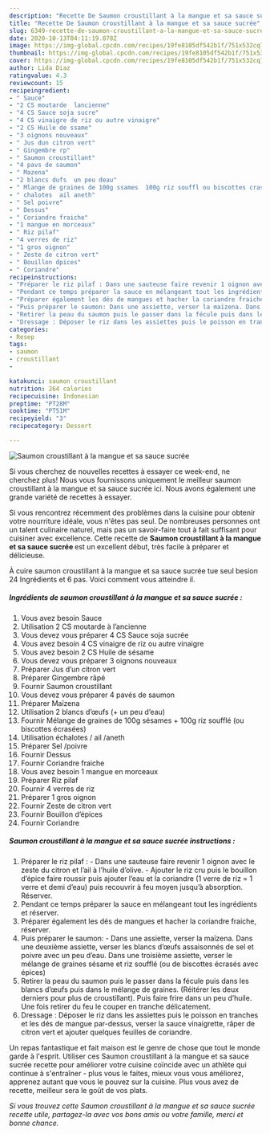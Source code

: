 ```yaml
---
description: "Recette De Saumon croustillant à la mangue et sa sauce sucrée"
title: "Recette De Saumon croustillant à la mangue et sa sauce sucrée"
slug: 6349-recette-de-saumon-croustillant-a-la-mangue-et-sa-sauce-sucree
date: 2020-10-13T04:11:19.078Z
image: https://img-global.cpcdn.com/recipes/19fe8105df542b1f/751x532cq70/saumon-croustillant-a-la-mangue-et-sa-sauce-sucree-photo-principale-de-la-recette.jpg
thumbnail: https://img-global.cpcdn.com/recipes/19fe8105df542b1f/751x532cq70/saumon-croustillant-a-la-mangue-et-sa-sauce-sucree-photo-principale-de-la-recette.jpg
cover: https://img-global.cpcdn.com/recipes/19fe8105df542b1f/751x532cq70/saumon-croustillant-a-la-mangue-et-sa-sauce-sucree-photo-principale-de-la-recette.jpg
author: Lida Diaz
ratingvalue: 4.3
reviewcount: 15
recipeingredient:
- " Sauce"
- "2 CS moutarde  lancienne"
- "4 CS Sauce soja sucre"
- "4 CS vinaigre de riz ou autre vinaigre"
- "2 CS Huile de ssame"
- "3 oignons nouveaux"
- " Jus dun citron vert"
- " Gingembre rp"
- " Saumon croustillant"
- "4 pavs de saumon"
- " Mazena"
- "2 blancs dufs  un peu deau"
- " Mlange de graines de 100g ssames  100g riz souffl ou biscottes crases"
- " chalotes  ail aneth"
- " Sel poivre"
- " Dessus"
- " Coriandre fraiche"
- "1 mangue en morceaux"
- " Riz pilaf"
- "4 verres de riz"
- "1 gros oignon"
- " Zeste de citron vert"
- " Bouillon dpices"
- " Coriandre"
recipeinstructions:
- "Préparer le riz pilaf : Dans une sauteuse faire revenir 1 oignon avec le zeste du citron et l’ail à l’huile d’olive. Ajouter le riz cru puis le bouillon d’épice faire roussir puis ajouter l’eau et la coriandre (1 verre de riz = 1 verre et demi d’eau) puis recouvrir à feu moyen jusqu’à absorption. Réserver."
- "Pendant ce temps préparer la sauce en mélangeant tout les ingrédients et réserver."
- "Préparer également les dés de mangues et hacher la coriandre fraiche, réserver."
- "Puis préparer le saumon: Dans une assiette, verser la maïzena. Dans une deuxième assiette, verser les blancs d’œufs assaisonnés de sel et poivre avec un peu d’eau. Dans une troisième assiette, verser le mélange de graines sésame et riz soufflé (ou de biscottes écrasés avec épices)"
- "Retirer la peau du saumon puis le passer dans la fécule puis dans les blancs d’œufs puis dans le mélange de graines. (Réitérer les deux derniers pour plus de croustillant). Puis faire frire dans un peu d’huile. Une fois retirer du feu le couper en tranche délicatement."
- "Dressage : Déposer le riz dans les assiettes puis le poisson en tranches et les dés de mangue par-dessus, verser la sauce vinaigrette, râper de citron vert et ajouter quelques feuilles de coriandre."
categories:
- Resep
tags:
- saumon
- croustillant
- 

katakunci: saumon croustillant  
nutrition: 264 calories
recipecuisine: Indonesian
preptime: "PT28M"
cooktime: "PT51M"
recipeyield: "3"
recipecategory: Dessert

---
```



![Saumon croustillant à la mangue et sa sauce sucrée](https://img-global.cpcdn.com/recipes/19fe8105df542b1f/751x532cq70/saumon-croustillant-a-la-mangue-et-sa-sauce-sucree-photo-principale-de-la-recette.jpg)

Si vous cherchez de nouvelles recettes à essayer ce week-end, ne cherchez plus! Nous vous fournissons uniquement le meilleur saumon croustillant à la mangue et sa sauce sucrée ici. Nous avons également une grande variété de recettes à essayer.

Si vous rencontrez récemment des problèmes dans la cuisine pour obtenir votre nourriture idéale, vous n'êtes pas seul. De nombreuses personnes ont un talent culinaire naturel, mais pas un savoir-faire tout à fait suffisant pour cuisiner avec excellence. Cette recette de <strong> Saumon croustillant à la mangue et sa sauce sucrée </strong> est un excellent début, très facile à préparer et délicieuse.

<!--inarticleads1-->

À cuire saumon croustillant à la mangue et sa sauce sucrée tue seul besion 24 Ingrédients et 6 pas. Voici comment vous atteindre il.

##### Ingrédients de saumon croustillant à la mangue et sa sauce sucrée :

1. Vous avez besoin  Sauce
1. Utilisation 2 CS moutarde à l’ancienne
1. Vous devez vous préparer 4 CS Sauce soja sucrée
1. Vous avez besoin 4 CS vinaigre de riz ou autre vinaigre
1. Vous avez besoin 2 CS Huile de sésame
1. Vous devez vous préparer 3 oignons nouveaux
1. Préparer  Jus d’un citron vert
1. Préparer  Gingembre râpé
1. Fournir  Saumon croustillant
1. Vous devez vous préparer 4 pavés de saumon
1. Préparer  Maïzena
1. Utilisation 2 blancs d’œufs (+ un peu d’eau)
1. Fournir  Mélange de graines de 100g sésames + 100g riz soufflé (ou biscottes écrasées)
1. Utilisation  échalotes / ail /aneth
1. Préparer  Sel /poivre
1. Fournir  Dessus
1. Fournir  Coriandre fraiche
1. Vous avez besoin 1 mangue en morceaux
1. Préparer  Riz pilaf
1. Fournir 4 verres de riz
1. Préparer 1 gros oignon
1. Fournir  Zeste de citron vert
1. Fournir  Bouillon d’épices
1. Fournir  Coriandre




<!--inarticleads2-->

##### Saumon croustillant à la mangue et sa sauce sucrée instructions :

1. Préparer le riz pilaf : - Dans une sauteuse faire revenir 1 oignon avec le zeste du citron et l’ail à l’huile d’olive. - Ajouter le riz cru puis le bouillon d’épice faire roussir puis ajouter l’eau et la coriandre (1 verre de riz = 1 verre et demi d’eau) puis recouvrir à feu moyen jusqu’à absorption. Réserver.
1. Pendant ce temps préparer la sauce en mélangeant tout les ingrédients et réserver.
1. Préparer également les dés de mangues et hacher la coriandre fraiche, réserver.
1. Puis préparer le saumon: - Dans une assiette, verser la maïzena. Dans une deuxième assiette, verser les blancs d’œufs assaisonnés de sel et poivre avec un peu d’eau. Dans une troisième assiette, verser le mélange de graines sésame et riz soufflé (ou de biscottes écrasés avec épices)
1. Retirer la peau du saumon puis le passer dans la fécule puis dans les blancs d’œufs puis dans le mélange de graines. (Réitérer les deux derniers pour plus de croustillant). Puis faire frire dans un peu d’huile. Une fois retirer du feu le couper en tranche délicatement.
1. Dressage : Déposer le riz dans les assiettes puis le poisson en tranches et les dés de mangue par-dessus, verser la sauce vinaigrette, râper de citron vert et ajouter quelques feuilles de coriandre.




<!--inarticleads1-->

<p>
Un repas fantastique et fait maison est le genre de chose que tout le monde garde à l'esprit. Utiliser ces Saumon croustillant à la mangue et sa sauce sucrée recette pour améliorer votre cuisine coïncide avec un athlète qui continue à s'entraîner - plus vous le faites, mieux vous vous améliorez, apprenez autant que vous le pouvez sur la cuisine. Plus vous avez de recette, meilleur sera le goût de vos plats.
</p>

<p>
<i>Si vous trouvez cette Saumon croustillant à la mangue et sa sauce sucrée recette utile, partagez-la avec vos bons amis ou votre famille, merci et bonne chance.</i>
</p>

